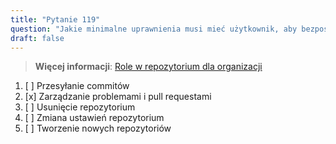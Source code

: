 ```yaml
---
title: "Pytanie 119"  
question: "Jakie minimalne uprawnienia musi mieć użytkownik, aby bezpośrednio przesyłać commity do repozytorium należącego do organizacji?"  
draft: false  
---
```


> **Więcej informacji**: [Role w repozytorium dla organizacji](https://docs.github.com/en/organizations/managing-user-access-to-your-organizations-repositories/managing-repository-roles/repository-roles-for-an-organization)

1. [ ] Przesyłanie commitów  
1. [x] Zarządzanie problemami i pull requestami  
1. [ ] Usunięcie repozytorium  
1. [ ] Zmiana ustawień repozytorium  
1. [ ] Tworzenie nowych repozytoriów  
